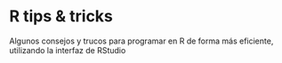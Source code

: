# R tips & tricks
Algunos consejos y trucos para programar en R de forma más eficiente, utilizando la interfaz de RStudio
